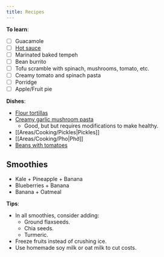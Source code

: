 ```yaml
---
title: Recipes
---
```


**To learn**:
- [ ] Guacamole
- [ ] [Hot sauce](https://dontwastethecrumbs.com/15-minute-homemade-hot-sauce/)
- [ ] Marinated baked tempeh
- [ ] Bean burrito
- [ ] Tofu scramble with spinach, mushrooms, tomato, etc.
- [ ] Creamy tomato and spinach pasta
- [ ] Porridge
- [ ] Apple/Fruit pie

**Dishes**:
- [Flour tortillas](https://thecafesucrefarine.com/best-ever-homemade-flour-tortillas/)
- [Creamy garlic mushroom pasta](https://www.youtube.com/watch?v=8AFIFnh-f3U&ab_channel=AnitaCooks) 
    - Good, but but requires modifications to make healthy.
- [[Areas/Cooking/Pickles|Pickles]]
- [[Areas/Cooking/Pho|Phở]]
- [Beans with tomatoes](https://spainonafork.com/garlic-kidney-beans-with-tomatoes-recipe/)

## Smoothies
- Kale + Pineapple + Banana
- Blueberries + Banana
- Banana + Oatmeal

**Tips**:
- In all smoothies, consider adding:
    - Ground flaxseeds.
    - Chia seeds.
    - Turmeric.
- Freeze fruits instead of crushing ice.
- Use homemade soy milk or oat milk to cut costs.

